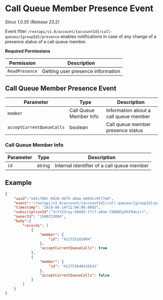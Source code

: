# Call Queue Member Presence Event

*Since 1.0.55 (Release 23.2)*

Event filter `/restapi/v1.0/account/{accountId}/call-queues/{groupId}/presence` enables notifications in case of any change of a presence status of a call queue member.

**Required Permissions**

| Permission     | Description           |
|----------------|-----------------------|
| `ReadPresence` | Getting user presence information |

## Call Queue Member Presence Event

| Parameter | Type | Description |
|-----------|------|-------------|
| `member` | Call Queue Member Info | Information about a call queue member |
| `acceptCurrentQueueCalls` | boolean | Call queue member presence status |

### Call Queue Member Info

| Parameter | Type | Description |
|-----------|------|-------------|
| `id` | string | Internal identifier of a call queue member|

## Example

```json
{ 
    "uuid":"ed1cf00c-0420-4bf5-a0ae-e659cc9f77e0",
    "event":"/restapi/v1.0/account/{accountId}/call-queues/{groupId}/presence",
    "timestamp": "2019-06-14T12:00:00.000Z",
    "subscriptionId":"3rtt23ryy-56665-t7r7-a0ae-748895yhhf94ujrr",
    "ownerId": "1500723004",
    "body":{
        "records": [
            {
                "member": {
                    "id": "411753183004"
                },
                "acceptCurrentQueueCalls": true
            },
            {
                "member": {
                    "id": "411753646416541"
                },
                "acceptCurrentQueueCalls": false
            }
        ]
    }
}
```
